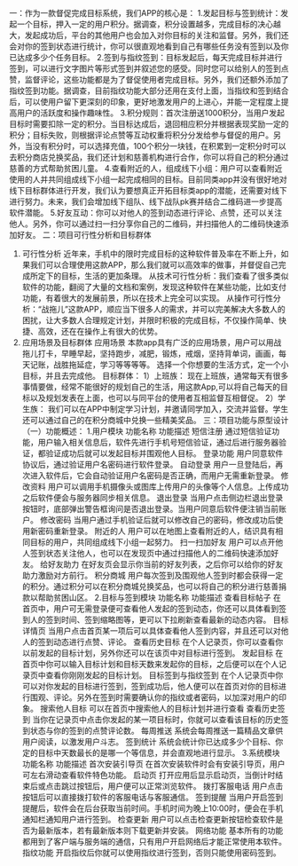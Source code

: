 一：作为一款督促完成目标系统，我们APP的核心是：
1.发起目标与签到统计：发起一个目标，押入一定的用户积分。据调查，积分设置越多，完成目标的决心越大，发起成功后，平台的其他用户也会加入对你目标的关注和监督。另外，我们还会对你的签到状态进行统计，你可以很直观地看到自己有哪些任务没有签到以及你已达成多少个任务目标。
2.签到与指纹签到：目标发起后，每天完成目标并进行签到，可以进行文字图片等形式签到并叙述您的感受。同时您可以给别人的签到点赞，监督评论，这些功能都是为了督促使用者完成目标。另外，我们还额外添加了指纹签到功能。据调查，目前指纹功能大部分还用在支付上面，当指纹和签到结合后，可以使用户留下更深刻的印象，更好地激发用户的上进心，并能一定程度上提高用户的活跃度和操作趣味性。
3.积分规则：首次注册送1000积分，当用户发起目标时需要扣除一定的积分。当目标达成后，退回相应积分并根据表现奖励一定的积分；目标失败，则根据评论点赞等互动权重将积分分发给参与督促的用户。另外，当没有积分时，可以选择充值，100个积分一块钱，在积累到一定积分时可以去积分商店兑换奖品，我们还计划和慈善机构进行合作，你可以将自己的积分通过慈善的方式帮助贫困儿童。
4.查看附近的人，组成线下小组：用户可以查看附近使用的人并共同组成线下小组一起完成相同的目标。目前同类app并没有很好地对线下目标群体进行开发，我们认为要想真正开拓目标类app的潜能，还需要对线下进行努力。未来，我们会增加线下组队、线下战队pk赛并结合二维码进一步提高软件潜能。
5.好友互动：你可以对他人的签到动态进行评论、点赞，还可以关注他人。另外，你可以通过扫一扫分享你自己的二维码，并扫描他人的二维码快速添加好友。
二：项目可行性分析和目标群体
1. 可行性分析
    近年来，手机中的限时完成目标的这种软件普及率在不断上升，如果我们可以合理使用这款APP，那么我们就可以高效率的做事，并督促自己完成所定下的目标，生活的更加条理。 
从技术可行性分析：我们查看了很多类似软件的功能，翻阅了大量的文档和案例，发现这种软件在某些功能，比如支付功能，有着很大的发展前景，所以在技术上完全可以实现。 
从操作可行性分析：“战拖儿”这款APP，顺应当下很多人的需求，并可以完美解决大多数人的困扰，让大多数人合理规定计划，并限时积极的完成目标，不仅操作简单、快捷、高效，还在在操作上有很大的优势。
2. 应用场景及目标群体
应用场景
   本款app具有广泛的应用场景，用户可以用战拖儿打卡，早睡早起，坚持跑步，减肥，锻炼，戒烟，坚持背单词，画画，每天记账，战胜拖延症，学习等等等等。
选择一个你想要的生活方式，定一个小目标，并且去完成他。
目标群体：
1）上班族：
   现在上班族，通常每天有很多事情要做，经常不能很好的规划自己的生活，用这款App,可以将自己每天的目标以及规划发表在上面，也可以与同平台的使用者互相监督互相督促。
2）学生族：
   我们可以在APP中制定学习计划，并邀请同学加入，交流并监督。学生还可以通过自己的在积分商城中兑换一些精美奖品。
三：项目功能与原型设计
（一）功能概述：
1.用户模块
功能名称	功能描述
短信注册	通过短信验证功能，用户输入相关信息后，软件先进行手机号短信验证，通过后进行服务器验证，都验证成功后就可以发起目标并围观他人目标。
登录功能	用户同意软件协议后，通过验证用户名密码进行软件登录。
自动登录	用户一旦登陆后，再次进入软件后，它会自动验证用户名密码是否正确，而用户无需重新登录。
修改资料	用户可以调用手机摄像头或图库上传用户的头像等个人信息。上传成功之后软件便会与服务器同步相关信息。
退出登录	当用户点击侧边栏退出登录按钮时，底部弹出警告框询问是否退出登录。当用户同意后软件便注销当前账户。
修改密码	当用户通过手机验证后就可以修改自己的密码，修改成功后使用新密码重新登录。
附近的人	用户可以在地图上查看附近的人，结识具有相同目标的用户，共同组成线下小组一起努力。
扫一扫加好友	用户可以点开他人签到状态关注他人，也可以在发现页中通过扫描他人的二维码快速添加好友。
给好友助力	在好友页会显示你当前的好友列表，之后你可以给你的好友助力激励对方前行。
积分商城	用户每次签到及围观他人签到时都会获得一定的积分。通过积分可以在积分商城兑换奖品，也可以将自己的积分进行慈善捐款以帮助贫困山区。
2.目标与签到模块
功能名称	功能描述
查看目标帖子	在首页中，用户可无需登录便可查看他人发起的签到动态，你还可以具体看到签到人的签到时间、签到缩略图等，更可以下拉刷新查看最新的动态内容。
目标详情页	当用户点击首页某一项后可以具体查看他人签到内容，并且还可以对他人的签到动态进行点赞、评论。
查看历史目标	在个人记录页，你可以查看你以前发起的目标计划，另外你还可以在该页中对目标进行签到。
发起目标	在首页中你可以输入目标计划和目标天数来发起你的目标，之后便可以在个人记录页中查看你刚刚发起的目标计划。
目标签到与指纹签到	在个人记录页中你可以对你发起的目标进行签到，签到成功后，他人便可以在首页对你的目标进行围观、评论。另外在签到时需要确认你的指纹或者密码，以加深对用户的印象。
搜索他人目标	可以在首页中搜索他人的目标计划并进行查看
查看历史签到	当你在记录页中点击你发起的某一项目标时，你就可以查看该目标的历史签到状态与你的签到的点赞评论数。
每周推送	系统会每周推送一篇精品文章供用户阅读，以激发用户斗志。
签到统计	系统会统计你已达成多少个目标、你定的目标中天数最长的是哪一个等信息，并会直观地进行显示。
3.系统模块
功能名称	功能描述
首次安装引导页	在首次安装软件时会有安装引导页，用户可左右滑动查看软件特色功能。
启动页	打开应用后显示启动页，当倒计时结束后或点击跳过按钮后，用户便可以正常浏览软件。
拨打客服电话	用户点击按钮后可以直接拨打软件的客服电话与客服通信。
签到提醒	当用户开启签到提醒后，软件会在后台获取当前时间。手机时间为晚上10:00时，便会在手机通知栏通知用户进行签到。
检查更新	用户可以点击检查更新按钮检查软件是否为最新版本，若有最新版本则下载更新并安装。
网络功能	基本所有的功能都用到了客户端与服务端的通信，只有用户开启网络后才能正常使用本软件。
指纹功能	开启指纹后你就可以使用指纹进行签到，否则只能使用密码签到。
